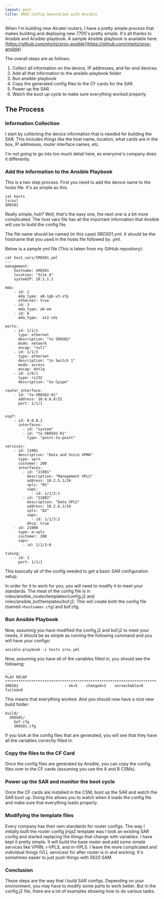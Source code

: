 ```yaml
---
layout: post
title: SROS Config Generation with Ansible
---
```


When I'm building new Alcatel routers, I have a pretty simple process that makes
building and deploying new 7705's pretty simple. It's all thanks to Ansible and
Ansible-playbook. A sample Ansible playbook is available here:
[https://github.com/nlgotz/sros-ansible](https://github.com/nlgotz/sros-ansible)

The overall steps are as follows:

1. Collect all information on the device, IP addresses, and far-end devices.
2. Add all that information to the ansible-playbook folder
3. Run ansible-playbook
4. Copy the generated config files to the CF cards for the SAR.
5. Power up the SAR.
6. Watch the boot up cycle to make sure everything worked properly.

## The Process

### Information Collection

I start by collecting the device information that is needed for building the
SAR. This includes things like the host name, location, what cards are in the
box, IP addresses, router interface names, etc.

I'm not going to go into too much detail here, as everyone's company does it
differently.

### Add the Information to the Ansible Playbook

This is a two step process. First you need to add the device name to the hosts
file. It's as simple as this:

    cat hosts
    [sros]
    SROS01

Really simple, huh? Well, that's the easy one, the next one is a bit more
complicated. The host vars file has all the important information that Ansible
will use to build the config file.

The file name should be named (in this case) SROS01.yml. It should be the
hostname that you used in the hosts file followed by .yml.

Below is a sample yml file (This is taken from my GitHub repository):

    cat host_vars/SROS01.yml
    ---
    management:
        hostname: SROS01
        location: "Site A"
        systemIP: 10.1.1.1

    mda:
        - id: 1
          mda_type: a8-1gb-v3-sfp
          ethernet: true
        - id: 3
          mda_type: a6-em
        - id: 6
          mda_type:  a12-sdi

    ports:
        - id: 1/1/1
          type: ethernet
          description: "to SROS02"
          mode: network
          encap: "null"
        - id: 1/1/3
          type: ethernet
          description: "to Switch 1"
          mode: access
          encap: dot1q
        - id: 1/6/1
          type: rs232
          description: "to Cpipe"

    router_interface:
        - id: "to-SROS02-01"
          address: 10.0.0.0/31
          port: 1/1/1


    ospf:
        - id: 0.0.0.1
          interfaces:
            - id: "system"
            - id: "to-SROS02-01"
              type: "point-to-point"

    services:
        - id: 11001
          description: "Data and Voice VPRN"
          type: vprn
          customer: 200
          interfaces:
            - id: "21001"
              description: "Management VPLS"
              address: 10.2.5.1/24
              vpls: "M1"
              saps:
                - id: 1/1/3:1
            - id: "21002"
              description: "Data VPLS"
              address: 10.2.6.1/24
              vpls: "D2"
              saps:
                - id: 1/1/3:2
              dhcp: true
        - id: 21000
          type: m-vpls
          customer: 200
          saps:
            - id: 1/1/3:0

    timing:
        - id: 1
          port: 1/1/1

This basically all of the config needed to get a basic SAR configuration setup.

In order for it to work for you, you will need to modify it to meet your standards. The meat of the config file is in roles/ansible_router/templates/config.j2 and roles/ansible_bof/templates/bof.j2. This will create both the config file (named `<hostname>.cfg`) and bof.cfg.

### Run Ansible Playbook

Now, assuming you have modified the config.j2 and bof.j2 to meet your needs, it should be as simple as running the following command and you will have your configs:

    ansible-playbook -i hosts sros.yml

Now, assuming you have all of the variables filled in, you should see the following:

    ...
    PLAY RECAP *********************************************************************
    SROS01                     : ok=5    changed=3    unreachable=0    failed=0   

This means that everything worked. And you should now have a nice new build folder:

    build/
      SROS01/
        bof.cfg
        SROS01.cfg

If you look at the config files that are generated, you will see that they have all the variables correctly filled in.

### Copy the files to the CF Card

Once the config files are generated by Ansible, you can copy the config files over to the CF cards (assuming you use the A and B CSMs).

### Power up the SAR and monitor the boot cycle

Once the CF cards are installed in the CSM, boot up the SAR and watch the SAR boot up. Doing this allows you to watch when it loads the config file and make sure that everything loads properly.

### Modifying the template files

Every company has their own standards for router configs. The way I initially built the router config jinja2 template was I took an existing SAR config and started replacing the things that change with variables. I have kept it pretty simple. It will build the base router and add some simple services like VPRN, r-VPLS, and m-VPLS. I leave the more complicated and individual things (VLL services) for after router is in and working. It's sometimes easier to just push things with 5620 SAM.

### Conclusion

These steps are the way that I build SAR configs. Depending on your environment, you may have to modify some parts to work better. But in the config.j2 file, there are a lot of examples showing how to do various tasks.
